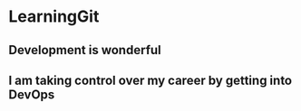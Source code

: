 # LearningGit

## Development is wonderful
## I am taking control over my career by getting into DevOps

